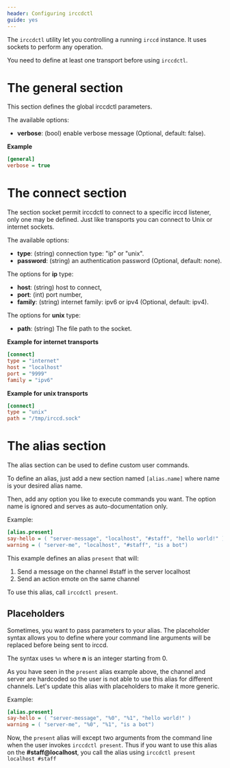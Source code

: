 ```yaml
---
header: Configuring irccdctl
guide: yes
---
```


The `irccdctl` utility let you controlling a running `irccd` instance. It uses sockets to perform any operation.

You need to define at least one transport before using `irccdctl`.

# The general section

This section defines the global irccdctl parameters.

The available options:

- **verbose**: (bool) enable verbose message (Optional, default: false).

**Example**

```ini
[general]
verbose = true
```

# The connect section

The section socket permit irccdctl to connect to a specific irccd listener, only one may be defined. Just like
transports you can connect to Unix or internet sockets.

The available options:

  - **type**: (string) connection type: "ip" or "unix".
  - **password**: (string) an authentication password (Optional, default: none).

The options for **ip** type:

  - **host**: (string) host to connect,
  - **port**: (int) port number,
  - **family**: (string) internet family: ipv6 or ipv4 (Optional, default: ipv4).

The options for **unix** type:

  - **path**: (string) The file path to the socket.

**Example for internet transports**

```ini
[connect]
type = "internet"
host = "localhost"
port = "9999"
family = "ipv6"
```

**Example for unix transports**

```ini
[connect]
type = "unix"
path = "/tmp/irccd.sock"
```

# The alias section

The alias section can be used to define custom user commands.

To define an alias, just add a new section named `[alias.name]` where name is
your desired alias name.

Then, add any option you like to execute commands you want. The option name is
ignored and serves as auto-documentation only.

Example:

```ini
[alias.present]
say-hello = ( "server-message", "localhost", "#staff", "hello world!" )
warning = ( "server-me", "localhost", "#staff", "is a bot")
```

This example defines an alias `present` that will:

  1. Send a message on the channel #staff in the server localhost
  2. Send an action emote on the same channel

To use this alias, call `irccdctl present`.

## Placeholders

Sometimes, you want to pass parameters to your alias. The placeholder syntax
allows you to define where your command line arguments will be replaced before
being sent to irccd.

The syntax uses `%n` where **n** is an integer starting from 0.

As you have seen in the `present` alias example above, the channel and server
are hardcoded so the user is not able to use this alias for different channels.
Let's update this alias with placeholders to make it more generic.

Example:

```ini
[alias.present]
say-hello = ( "server-message", "%0", "%1", "hello world!" )
warning = ( "server-me", "%0", "%1", "is a bot")
```

Now, the `present` alias will except two arguments from the command line when
the user invokes `irccdctl present`. Thus if you want to use this alias on the
**#staff@localhost**, you call the alias using
`irccdctl present localhost #staff`
